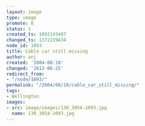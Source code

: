 ```yaml
---
layout: image
type: image
promote: 0
status: 1
created_ts: 1092143497
changed_ts: 1372159434
node_id: 1093
title: Cable car still missing
author: anj
created: '2004-08-10'
changed: '2013-06-25'
redirect_from:
- "/node/1093/"
permalink: "/2004/08/10/cable_car_still_missing/"
tags:
- Wellington
images:
- src: image/images/130_3054-1093.jpg
  name: 130_3054-1093.jpg
---
```


